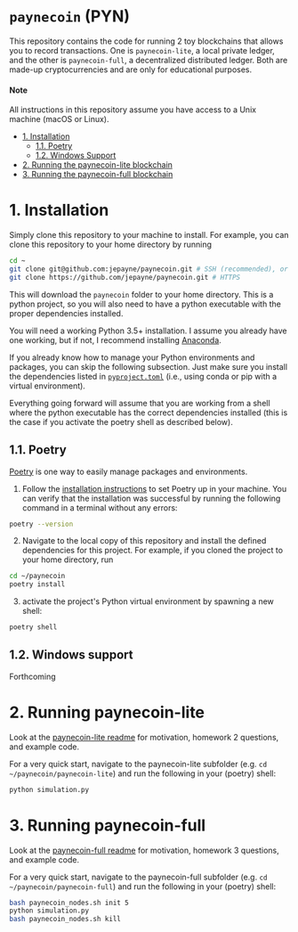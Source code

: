# `paynecoin` (PYN) <!-- omit in toc -->

This repository contains the code for running 2 toy blockchains that allows you to record transactions. One is `paynecoin-lite`, a local private ledger, and the other is `paynecoin-full`, a decentralized distributed ledger. Both are made-up cryptocurrencies and are only for educational purposes.

#### Note

All instructions in this repository assume you have access to a Unix machine (macOS or Linux).

- [1. Installation](#1-installation)
  - [1.1. Poetry](#11-poetry)
  - [1.2. Windows Support](#12-windows-support)
- [2. Running the paynecoin-lite blockchain](#2-running-paynecoin-lite)
- [3. Running the paynecoin-full blockchain](#3-running-paynecoin-full)

# 1. Installation

Simply clone this repository to your machine to install.
For example, you can clone this repository to your home directory by running
```sh
cd ~
git clone git@github.com:jepayne/paynecoin.git # SSH (recommended), or
git clone https://github.com/jepayne/paynecoin.git # HTTPS
```
This will download the `paynecoin` folder to your home directory. This is a python project, so you will also need to have a python executable with the proper dependencies installed.

You will need a working Python 3.5+ installation. I assume you already have one working, but if not, I recommend installing [Anaconda](https://www.anaconda.com/products/individual).

If you already know how to manage your Python environments and packages, you can skip the following subsection. Just make sure you install the dependencies listed in [`pyproject.toml`](pyproject.toml) (i.e., using conda or pip with a virtual environment).

Everything going forward will assume that you are working from a shell where the python executable has the correct dependencies installed (this is the case if you activate the poetry shell as described below).

## 1.1. Poetry

[Poetry](https://python-poetry.org/) is one way to easily manage packages and environments.
1. Follow the [installation instructions](https://python-poetry.org/docs/#installation) to set Poetry up in your machine. You can verify that the installation was successful by running the following command in a terminal without any errors:
```sh
poetry --version
```
2. Navigate to the local copy of this repository and install the defined dependencies for this project. For example, if you cloned the project to your home directory, run
```sh
cd ~/paynecoin
poetry install
```
3. activate the project's Python virtual environment by spawning a new shell:
```sh
poetry shell
```

## 1.2. Windows support

Forthcoming

# 2. Running paynecoin-lite

Look at the [paynecoin-lite readme](/paynecoin-lite/README.md) for motivation, homework 2 questions, and example code.

For a very quick start, navigate to the paynecoin-lite subfolder (e.g. `cd ~/paynecoin/paynecoin-lite`) and run the following in your (poetry) shell:
```sh
python simulation.py
```

# 3. Running paynecoin-full

Look at the [paynecoin-full readme](/paynecoin-full/README.md) for motivation, homework 3 questions, and example code.

For a very quick start, navigate to the paynecoin-full subfolder (e.g. `cd ~/paynecoin/paynecoin-full`) and run the following in your (poetry) shell:
```sh
bash paynecoin_nodes.sh init 5
python simulation.py
bash paynecoin_nodes.sh kill
```

